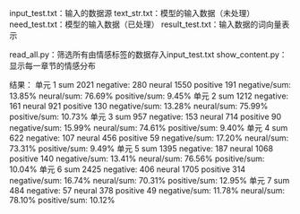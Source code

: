 input_test.txt：输入的数据源
text_str.txt：模型的输入数据（未处理）
need_test.txt：模型的输入数据（已处理）
result_test.txt：输入数据的词向量表示

read_all.py：筛选所有由情感标签的数据存入input_test.txt
show_content.py：显示每一章节的情感分布

结果：
单元 1
sum 2021
negative: 280
neural 1550
positive 191
negative/sum: 13.85%
neural/sum: 76.69%
positive/sum: 9.45%
单元 2
sum 1212
negative: 161
neural 921
positive 130
negative/sum: 13.28%
neural/sum: 75.99%
positive/sum: 10.73%
单元 3
sum 957
negative: 153
neural 714
positive 90
negative/sum: 15.99%
neural/sum: 74.61%
positive/sum: 9.40%
单元 4
sum 622
negative: 107
neural 456
positive 59
negative/sum: 17.20%
neural/sum: 73.31%
positive/sum: 9.49%
单元 5
sum 1395
negative: 187
neural 1068
positive 140
negative/sum: 13.41%
neural/sum: 76.56%
positive/sum: 10.04%
单元 6
sum 2425
negative: 406
neural 1705
positive 314
negative/sum: 16.74%
neural/sum: 70.31%
positive/sum: 12.95%
单元 7
sum 484
negative: 57
neural 378
positive 49
negative/sum: 11.78%
neural/sum: 78.10%
positive/sum: 10.12%